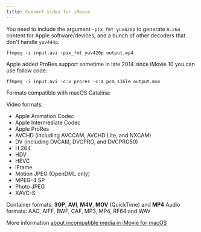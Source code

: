 ```yaml
---
title: Convert video for iMovie
---
```


You need to include the argument `-pix_fmt yuv420p` to generate `H.264` content for Apple software/devices, and a bunch of other decoders that don't handle `yuv444p`.

```shell
ffmpeg -i input.avi -pix_fmt yuv420p output.mp4
```

Apple added ProRes support sometime in late 2014 since iMovie 10 you can use follow code:

```shell
ffmpeg -i input.avi -c:v prores -c:a pcm_s16le output.mov
```

Formats compatible with macOS Catalina:

Video formats:

* Apple Animation Codec
* Apple Intermediate Codec
* Apple ProRes
* AVCHD (including AVCCAM, AVCHD Lite, and NXCAM)
* DV (including DVCAM, DVCPRO, and DVCPRO50)
* H.264
* HDV
* HEVC
* iFrame
* Motion JPEG (OpenDML only)
* MPEG-4 SP
* Photo JPEG
* XAVC-S

Container formats: **3GP**, **AVI**, **M4V**, **MOV** (QuickTime) and **MP4**
Audio formats: AAC, AIFF, BWF, CAF, MP3, MP4, RF64 and WAV

More information [about incompatible media in iMovie for macOS](https://support.apple.com/en-us/HT209029)